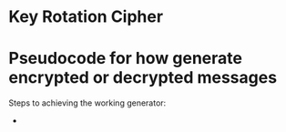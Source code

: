 # Key Rotation Cipher

# Pseudocode for how generate encrypted or decrypted messages

Steps to achieving the working generator:

* 
